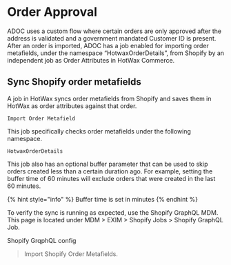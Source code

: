 # Order Approval

ADOC uses a custom flow where certain orders are only approved after the address is validated and a government mandated Customer ID is present. After an order is imported, ADOC has a job enabled for importing order metafields, under the namespace “HotwaxOrderDetails”, from Shopify by an independent job as Order Attributes in HotWax Commerce.

## Sync Shopify order metafields
A job in HotWax syncs order metafields from Shopify and saves them in HotWax as order attributes against that order.
```
Import Order Metafield
```

This job specifically checks order metafields under the following namespace.
```
HotwaxOrderDetails
```

This job also has an optional buffer parameter that can be used to skip orders created less than a certain duration ago. For example, setting the buffer time of 60 minutes will exclude orders that were created in the last 60 minutes.


{% hint style="info" %}
    Buffer time is set in minutes
{% endhint %}

To verify the sync is running as expected, use the Shopify GraphQL MDM. This page is located under MDM > EXIM > Shopify Jobs > Shopify GraphQL Job.

Shopify GrqphQL config
>Import Shopify Order Metafields.

